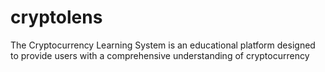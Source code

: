 # cryptolens
The Cryptocurrency Learning System is an educational platform designed to provide users with a comprehensive understanding of cryptocurrency 
